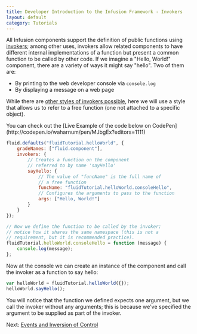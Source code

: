 ```yaml
---
title: Developer Introduction to the Infusion Framework - Invokers
layout: default
category: Tutorials
---
```


All Infusion components support the definition of public functions using [invokers](../Invokers.md); among other uses, invokers allow related components to have different internal implementations of a function but present a common function to be called by other code. If we imagine a "Hello, World!" component, there are a variety of ways it might say "hello". Two of them are:

* By printing to the web developer console via `console.log`
* By displaying a message on a web page

While there are [other styles of invokers possible](../Invokers.md#types-of-invokers), here we will use a style that allows us to refer to a free function (one not attached to a specific object).

<div class="infusion-docs-note">You can check out the [Live Example of the code below on CodePen](http://codepen.io/waharnum/pen/MJbgEx?editors=1111)</div>

``` javascript
fluid.defaults("fluidTutorial.helloWorld", {
    gradeNames: ["fluid.component"],
    invokers: {
        // Creates a function on the component
        // referred to by name 'sayHello'
        sayHello: {
            // The value of "funcName" is the full name of
            // a free function
            funcName: "fluidTutorial.helloWorld.consoleHello",
            // Configures the arguments to pass to the function
            args: ["Hello, World!"]
        }
    }
});

// Now we define the function to be called by the invoker;
// notice how it shares the same namespace (this is not a
// requirement, but it is recommended practice).
fluidTutorial.helloWorld.consoleHello = function (message) {
    console.log(message);
};

```

Now at the console we can create an instance of the component and call the invoker as a function to say hello:

``` javascript
var helloWorld = fluidTutorial.helloWorld({});
helloWorld.sayHello();
```

You will notice that the function we defined expects one argument, but we call the invoker without any arguments; this is because we've specified the argument to be supplied as part of the invoker.

Next: [Events and Inversion of Control](DeveloperIntroductionToInfusionFramework-EventsAndInversionOfControl.md)
